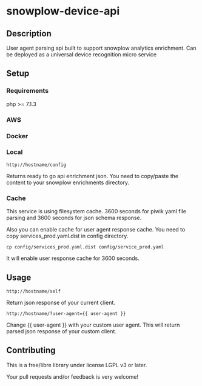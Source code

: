 snowplow-device-api
===================

## Description

User agent parsing api built to support snowplow analytics enrichment. Can be deployed as a universal device recognition micro service 

## Setup
### Requirements

php >= 7.1.3

### AWS

### Docker

### Local

```
http://hostname/config
```

Returns ready to go api enrichment json. You need to copy/paste the content to your snowplow enrichments directory.

### Cache

This service is using filesystem cache. 3600 seconds for piwik yaml file parsing and 3600 seconds for json schema response.

Also you can enable cache for user agent response cache. You need to copy services_prod.yaml.dist in config directory.

```
cp config/services_prod.yaml.dist config/service_prod.yaml
```

It will enable user response cache for 3600 seconds.

## Usage

```
http://hostname/self
```

Return json response of your current client.

```
http://hostname/?user-agent={{ user-agent }}
```

Change {{ user-agent }} with your custom user agent. This will return parsed json response of your custom client.

## Contributing

This is a free/libre library under license LGPL v3 or later.

Your pull requests and/or feedback is very welcome!
